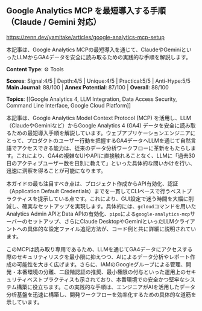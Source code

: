 ## Google Analytics MCP を最短導入する手順（Claude / Gemini 対応）

https://zenn.dev/yamitake/articles/google-analytics-mcp-setup

本記事は、Google Analytics MCPの最短導入を通じて、ClaudeやGeminiといったLLMからGA4データを安全に読み取るための実践的な手順を解説します。

**Content Type**: ⚙️ Tools

**Scores**: Signal:4/5 | Depth:4/5 | Unique:4/5 | Practical:5/5 | Anti-Hype:5/5
**Main Journal**: 88/100 | **Annex Potential**: 87/100 | **Overall**: 88/100

**Topics**: [[Google Analytics 4, LLM Integration, Data Access Security, Command Line Interface, Google Cloud Platform]]

本記事は、Google Analytics Model Context Protocol (MCP) を活用し、LLM（ClaudeやGeminiなど）からGoogle Analytics 4 (GA4) データを安全に読み取るための最短導入手順を解説しています。ウェブアプリケーションエンジニアにとって、プロダクトのユーザー行動を把握するGA4データへLLMを通じて自然言語でアクセスできる能力は、従来のデータ分析ワークフローに革新をもたらします。これにより、GA4の複雑なUIやAPIに直接触れることなく、LLMに「過去30日のアクティブユーザー数を日別に教えて」といった具体的な問いかけを行い、迅速に洞察を得ることが可能になります。

本ガイドの最も注目すべき点は、プロジェクト作成からAPI有効化、認証（Application Default Credentials）までを一貫してCLIベースで行うベストプラクティスを提示している点です。これにより、GUI設定で迷う時間を大幅に削減し、確実なセットアップを実現します。具体的には、`gcloud`コマンドを用いたAnalytics Admin APIとData APIの有効化、`pipx`による`google-analytics-mcp`サーバーのセットアップ、さらにClaude DesktopやGeminiといったLLMクライアントへの具体的な設定ファイル追記方法が、コード例と共に詳細に説明されています。

このMCPは読み取り専用であるため、LLMを通じてGA4データにアクセスする際のセキュリティリスクを最小限に抑えつつ、AIによるデータ分析やレポート作成の可能性を大きく広げます。さらに、IAMのGoogleグループによる管理、開発・本番環境の分離、二段階認証の推奨、最小権限の付与といった運用上のセキュリティベストプラクティスも示されており、本番環境での安全かつ堅牢なシステム構築に役立ちます。この実践的な手順は、エンジニアがAIを活用したデータ分析基盤を迅速に構築し、開発ワークフローを効率化するための具体的な道筋を示しています。
